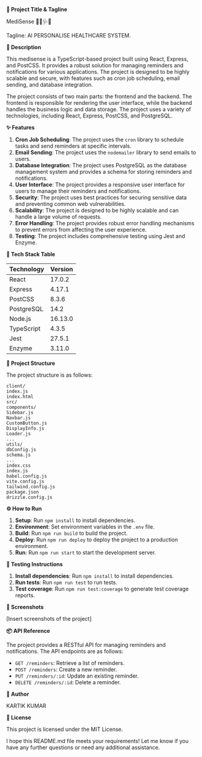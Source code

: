 **🚀 Project Title & Tagline**

MediSense 🧑‍⚕️🩺💊

Tagline: AI PERSONALISE HEALTHCARE SYSTEM.

**📖 Description**

This medisense is a TypeScript-based project built using React, Express, and PostCSS. It provides a robust solution for managing reminders and notifications for various applications. The project is designed to be highly scalable and secure, with features such as cron job scheduling, email sending, and database integration.

The project consists of two main parts: the frontend and the backend. The frontend is responsible for rendering the user interface, while the backend handles the business logic and data storage. The project uses a variety of technologies, including React, Express, PostCSS, and PostgreSQL.

**✨ Features**

1. **Cron Job Scheduling**: The project uses the `cron` library to schedule tasks and send reminders at specific intervals.
2. **Email Sending**: The project uses the `nodemailer` library to send emails to users.
3. **Database Integration**: The project uses PostgreSQL as the database management system and provides a schema for storing reminders and notifications.
4. **User Interface**: The project provides a responsive user interface for users to manage their reminders and notifications.
5. **Security**: The project uses best practices for securing sensitive data and preventing common web vulnerabilities.
6. **Scalability**: The project is designed to be highly scalable and can handle a large volume of requests.
7. **Error Handling**: The project provides robust error handling mechanisms to prevent errors from affecting the user experience.
8. **Testing**: The project includes comprehensive testing using Jest and Enzyme.

**🧰 Tech Stack Table**

| Technology | Version |
| --- | --- |
| React | 17.0.2 |
| Express | 4.17.1 |
| PostCSS | 8.3.6 |
| PostgreSQL | 14.2 |
| Node.js | 16.13.0 |
| TypeScript | 4.3.5 |
| Jest | 27.5.1 |
| Enzyme | 3.11.0 |

**📁 Project Structure**

The project structure is as follows:
```
client/
index.js
index.html
src/
components/
Sidebar.js
Navbar.js
CustomButton.js
DisplayInfo.js
Loader.js
...
utils/
dbConfig.js
schema.js
...
index.css
index.js
babel.config.js
vite.config.js
tailwind.config.js
package.json
drizzle.config.js
```

**⚙️ How to Run**

1. **Setup**: Run `npm install` to install dependencies.
2. **Environment**: Set environment variables in the `.env` file.
3. **Build**: Run `npm run build` to build the project.
4. **Deploy**: Run `npm run deploy` to deploy the project to a production environment.
5. **Run**: Run `npm run start` to start the development server.

**🧪 Testing Instructions**

1. **Install dependencies**: Run `npm install` to install dependencies.
2. **Run tests**: Run `npm run test` to run tests.
3. **Test coverage**: Run `npm run test:coverage` to generate test coverage reports.

**📸 Screenshots**

[Insert screenshots of the project]

**📦 API Reference**

The project provides a RESTful API for managing reminders and notifications. The API endpoints are as follows:

* `GET /reminders`: Retrieve a list of reminders.
* `POST /reminders`: Create a new reminder.
* `PUT /reminders/:id`: Update an existing reminder.
* `DELETE /reminders/:id`: Delete a reminder.

**👤 Author**

KARTIK KUMAR

**📝 License**

This project is licensed under the MIT License.

I hope this README.md file meets your requirements! Let me know if you have any further questions or need any additional assistance.
